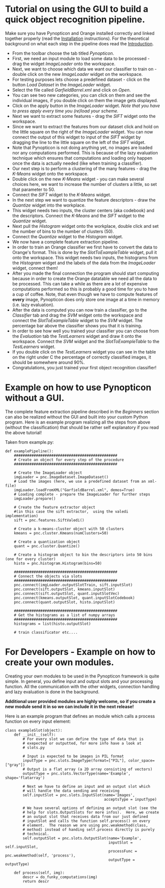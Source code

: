 # Tutorial on using the GUI to build a quick object recognition pipeline. #

Make sure you have Pynopticon and Orange installed correctly and linked together properly (read the [Installation](Installation.md) instructions). For the theoretical background on what each step in the pipeline does read the [Introduction](Introduction.md).

  * From the toolbar choose the tab titled _Pynopticon_.
  * First, we need an input module to load some data to be processed - drag the widget _ImageLoader_ onto the workspace.
  * Next, we want to choose which data we want our classifier to train on - double click on the new _ImageLoader_ widget on the workspace.
  * For testing purposes lets choose a predefined dataset - click on the button _Load Dataset_ in the _ImageLoader_ widget.
  * Select the file called _GarfieldBarrel.xml_ and click on _Open_.
  * You can see two new categories, you can click on them and see the individual images, if you double click on them the image gets displayed.
  * Click on the apply button in the _ImageLoader_ widget. _Note that you have to press apply every time you (re)load your scheme._
  * Next we want to extract some features - drag the _SIFT_ widget onto the workspace.
  * Since we want to extract the features from our dataset click and hold on the little square on the right of the _ImageLoader_ widget. You can now connect the output of this widget to input of the _SIFT_ widget by dragging the line to the little square on the left of the _SIFT_ widget.
  * Note that Pynopticon is not doing anything yet, no images are loaded nor any computations performed. This is because of the lazy evaluation technique which ensures that computations and loading only happen once the data is actually needed (like when training a classifier).
  * Our next step is to perform a clustering of the many features - drag the _K-Means_ widget onto the workspace.
  * Double click on the new _K-Means_ widget - you can make several choices here, we want to increase the number of clusters a little, so set that parameter to 50.
  * Connect the _SIFT_ widget to the _K-Means_ widget.
  * In the next step we want to quantize the feature descriptors - draw the _Quantize_ widget into the workplace.
  * This widget needs two inputs, the cluster centers (aka codebook) and the descriptors. Connect the _K-Means_ and the _SIFT_ widget to the _Quantize_ widget.
  * Next pull the _Histogram_ widget onto the workplace, double click and set the number of bins to the number of clusters (50).
  * Connect the _Quantize_ widget to the _Histogram_ widget.
  * We now have a complete feature extraction pipeline.
  * In order to train an Orange classifier we first have to convert the data to Orange's format. This is done by the _SlotToExampleTable_ widget, pull it onto the workspace. This widget needs two inputs, the histograms from the _Histogram_ widget and the labels of the data from the _ImageLoader_ widget, connect them!
  * After you made the final connection the program should start computing because in order to create the Orange datatable we need all the data to be processed. This can take a while as there are a lot of expensive computations performed so this is probably a good time for you to have a cup of coffee. Note, that even though we have to compute features of **every** image, Pynopticon does only store one image at a time in memory (i.e. lazy evaluation).
  * After the data is computed you can now train a classifier, go to the _Classifier_ tab and drag the _SVM_ widget onto the workspace and connect the _SlotToExampleTable_ widget to the _SVM_ widget. The percentage bar above the classifier shows you that it is training.
  * In order to see how well you trained your classifier you can choose from the _Evaluation_ tab the _TestLearners_ widget and draw it onto the workspace. Connect the _SVM_ widget and the _SlotToExampleTable_ to the _TestLearners_ widget.
  * If you double click on the _TestLearners_ widget you can see in the table on the right under C the percentage of correctly classified images, it should be somewhere around 90%.
  * Congratulations, you just trained your first object recognition classifier!


# Example on how to use Pynopticon without a GUI. #

The complete feature extraction pipeline described in the _Beginners_ section can also be realized without the GUI and built into your custom Python program. Here is an example program realizing all the steps from above (without the classification) that should be rather self explanatory if you read the above tutorial!

Taken from example.py:
```
def examplePipeline():
    ###############################################
    # Create an object for every step of the procedure
    ###############################################

    # Create the ImageLoader object
    imgLoader = pnc.ImageDataset.ImageDataset()
    # Load the images (here, we use a predefined dataset from an xml-file)
    imgLoader.loadFromXML("GarfieldBarrel.xml", demos=True)
    # Loading complete - prepare the ImageLoader for further steps
    imgLoader.prepare()

    # Create the feature extractor object 
    #(in this case the sift extractor,  using the valedi implementation)
    sift = pnc.features.SiftValedi()

    # Create a k-means-cluster object with 50 clusters 
    kmeans = pnc.cluster.Kmeans(numClusters=50)

    # Create a quantization object
    quant = pnc.cluster.Quantize()

    # Create a histogram object to bin the descriptors into 50 bins (one for every cluster)
    histo = pnc.histogram.Histogram(bins=50)

    ###############################################
    # Connect the objects via slots
    ###############################################
    pnc.connect(imgLoader.outputSlotTrain, sift.inputSlot)
    pnc.connect(sift.outputSlot, kmeans.inputSlot)
    pnc.connect(sift.outputSlot, quant.inputSlotVec)
    pnc.connect(kmeans.outputSlot, quant.inputSlotCodebook)
    pnc.connect(quant.outputSlot, histo.inputSlot)

    ###############################################
    # Get the histograms as a list of numpy arrays
    ###############################################
    histograms = list(histo.outputSlot)

    # train classificator etc....

```

# For Developers - Example on how to create your own modules. #

Creating your own modules to be used in the Pynopticon framework is quite simple. In general, you define input and output slots and your processing function. All the communication with the other widgets, connection handling and lazy evaluation is done in the background.

**Additional user provided modules are highly welcome, so if you create a new module send it in so we can include it in the next release!**

Here is an example program that defines an module which calls a process function on every input element:

```
class exampleSlot(object):
    def __init__(self):
        # For every slot we can define the type of data that is
        # exepected or outputted, for more info have a look at
        # slots.py

        # Input is expected to be images in PIL format
        inputType = pnc.slots.ImageType(format=["PIL"], color_space=["gray"])
        # Output is a flat array (a 2D array consisting of vectors)
        outputType = pnc.slots.VectorType(name='Example', shape='flatarray')

        # Next we have to define an input and an output slot which
        # will handle the data sending and receiving
        self.inputSlot = pnc.slots.InputSlot(name='Images',
                                             acceptsType = inputType)

        # We have several options of defining an output slot (see the
        # help for slots.OutputSlots for more infos).  Here, we create
        # an output slot that receives data from our just defined
        # inputSlot and calls the function self.process() on every
        # element.  The reason we are using pnc.weakmethod(class,
        # method) instead of handing self.process directly is purely
        # technical.
        self.outputSlot = pnc.slots.OutputSlot(name='Example', 
                                               inputSlot = self.inputSlot,
                                               processFunc = pnc.weakmethod(self, 'process'),
                                               outputType = outputType)

    def process(self, img):
        descr = do_funky_computations(img)
        return descr

```